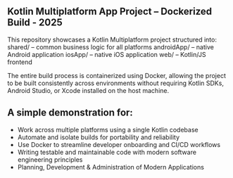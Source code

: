 ## Kotlin Multiplatform App Project – Dockerized Build - 2025
This repository showcases a Kotlin Multiplatform project structured into:
shared/ – common business logic for all platforms
androidApp/ – native Android application
iosApp/ – native iOS application
web/ – Kotlin/JS frontend

The entire build process is containerized using Docker, allowing the project to be built consistently across environments without requiring Kotlin SDKs, Android Studio, or Xcode installed on the host machine.

## A simple demonstration for:
- Work across multiple platforms using a single Kotlin codebase
- Automate and isolate builds for portability and reliability
- Use Docker to streamline developer onboarding and CI/CD workflows
- Writing testable and maintainable code with modern software engineering principles
- Planning, Development & Administration of Modern Applications
